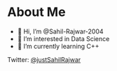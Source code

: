 # About Me

- 👋 Hi, I’m @Sahil-Rajwar-2004
- 👀 I’m interested in Data Science
- 🌱 I’m currently learning C++

Twitter: [@justSahilRajwar](https://twitter.com/justSahilRajwar)

<!---
Sahil-Rajwar-2004/Sahil-Rajwar-2004 is a ✨ special ✨ repository because its `README.md` (this file) appears on your GitHub profile.
You can click the Preview link to take a look at your changes.
--->
